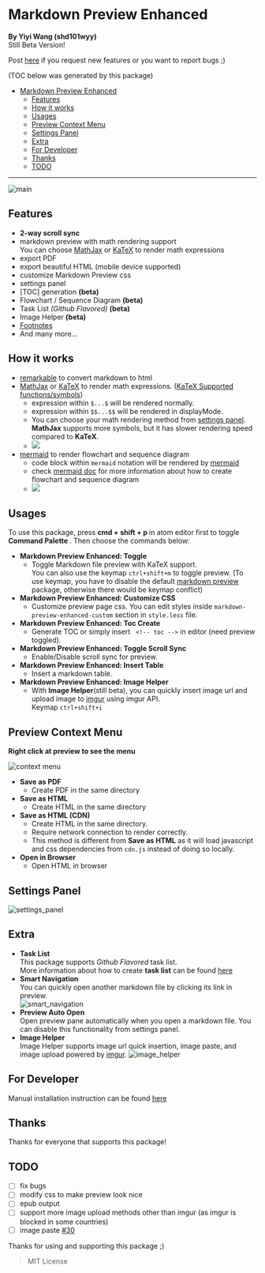 Markdown Preview Enhanced
===
**By Yiyi Wang (shd101wyy)**   
Still Beta Version!  

Post [here](https://github.com/shd101wyy/markdown-preview-enhanced/issues) if you request new features or you want to report bugs ;)

(TOC below was generated by this package)
<!-- toc -->

- [Markdown Preview Enhanced](#markdown-preview-enhanced)
	- [Features](#features)
	- [How it works](#how-it-works)
	- [Usages](#usages)
	- [Preview Context Menu](#preview-context-menu)
	- [Settings Panel](#settings-panel)
	- [Extra](#extra)
	- [For Developer](#for-developer)
	- [Thanks](#thanks)
	- [TODO](#todo)

<!-- tocstop -->
---

![main](https://cloud.githubusercontent.com/assets/1908863/15383014/14ad19d0-1dc2-11e6-9385-acd90f53a831.gif)

## Features
- **2-way scroll sync**  
- markdown preview with math rendering support   
You can choose [MathJax](https://github.com/mathjax/MathJax) or [KaTeX](https://github.com/Khan/KaTeX) to render math expressions  
- export PDF    
- export beautiful HTML (mobile device supported)  
- customize Markdown Preview css  
- settings panel  
- [TOC] generation **(beta)**  
- Flowchart / Sequence Diagram **(beta)**  
- Task List *(Github Flavored)* **(beta)**  
- Image Helper **(beta)**
- [Footnotes](https://github.com/shd101wyy/markdown-preview-enhanced/issues/35)  
- And many more...

## How it works
- [remarkable](https://github.com/jonschlinkert/remarkable) to convert markdown to html
- [MathJax](https://github.com/mathjax/MathJax) or [KaTeX](https://github.com/Khan/KaTeX) to render math expressions. ([KaTeX Supported functions/symbols](https://github.com/Khan/KaTeX/wiki/Function-Support-in-KaTeX))
  - expression within `$...$` will be rendered normally.  
  - expression within `$$...$$` will be rendered in displayMode.   
  - You can choose your math rendering method from [settings panel](#settings-panel).   
		**MathJax** supports more symbols, but it has slower rendering speed compared to **KaTeX**.
  - <img src="https://cloud.githubusercontent.com/assets/1908863/14398210/0e408954-fda8-11e5-9eb4-562d7c0ca431.gif">
- [mermaid](https://github.com/knsv/mermaid) to render flowchart and sequence diagram  
	- code block within `mermaid` notation will be rendered by [mermaid](https://github.com/knsv/mermaid)  
	- check [mermaid doc](http://knsv.github.io/mermaid/#flowcharts-basic-syntax) for more information about how to create flowchart and sequence diagram   
	- <img src="https://cloud.githubusercontent.com/assets/1908863/15132962/468c0dd0-1624-11e6-868c-cf3033ce3b5d.gif">

## Usages
To use this package, press <strong> cmd + shift + p </strong> in atom editor first to toggle <strong> Command Palette </strong>. Then choose the commands below:
- <strong>Markdown Preview Enhanced: Toggle</strong>
  - Toggle Markdown file preview with KaTeX support.   
	You can also use the keymap `ctrl+shift+m` to toggle preview. (To use keymap, you have to disable the default [markdown preview](https://atom.io/packages/markdown-preview) package, otherwise there would be keymap conflict)
- <strong>Markdown Preview Enhanced: Customize CSS</strong>
  - Customize preview page css. You can edit styles inside `markdown-preview-enhanced-custom` section in `style.less` file.
- <strong>Markdown Preview Enhanced: Toc Create </strong>
  - Generate TOC
	 or simply insert ` <!-- toc -->` in editor (need preview toggled).
- <strong>Markdown Preview Enhanced: Toggle Scroll Sync </strong>
  - Enable/Disable scroll sync for preview.
- <strong>Markdown Preview Enhanced: Insert Table </strong>
  - Insert a markdown table.    
- <strong>Markdown Preview Enhanced: Image Helper</strong>  
	- With **Image Helper**(still beta), you can quickly insert image url and upload image to [imgur](http://imgur.com/) using imgur API.   
	Keymap `ctrl+shift+i`

## Preview Context Menu
**Right click at preview to see the menu**

![context menu](https://cloud.githubusercontent.com/assets/1908863/14586062/18852988-0451-11e6-9cc0-578d54384926.gif)

- <strong> Save as PDF </strong>
  - Create PDF in the same directory
- <strong> Save as HTML </strong>
  - Create HTML in the same directory
- <strong> Save as HTML (CDN) </strong>  
	- Create HTML in the same directory.
	- Require network connection to render correctly.
	- This method is different from **Save as HTML** as it will load javascript and css dependencies from `cdn.js` instead of doing so locally.
- <strong> Open in Browser </strong>
  - Open HTML in browser

## Settings Panel  
![settings_panel](https://cloud.githubusercontent.com/assets/1908863/15383036/44f79cb4-1dc2-11e6-80b3-3b3bdd9ab7d3.gif)

## Extra
* **Task List**  
	This package supports *Github Flavored* task list.  
	More information about how to create **task list** can be found [here](https://github.com/blog/1375-task-lists-in-gfm-issues-pulls-comments)
* **Smart Navigation**    
	You can quickly open another markdown file by clicking its link in preview.  
	![smart_navigation](https://cloud.githubusercontent.com/assets/1908863/15382175/e5f0a66e-1db9-11e6-9581-3f3ee8dc45dd.gif)  
* **Preview Auto Open**  
	Open preview pane automatically when you open a markdown file. You can disable this functionality from settings panel.
* **Image Helper**  
	Image Helper supports image url quick insertion, image paste, and image upload powered by [imgur](http://imgur.com/).
	![image_helper](https://cloud.githubusercontent.com/assets/1908863/15414603/c40b6556-1e6e-11e6-956c-090b5996ec87.gif)

## For Developer
Manual installation instruction can be found [here](./DEVELOPER.md)

## Thanks
Thanks for everyone that supports this package!   


## TODO
- [ ] fix bugs
- [ ] modify css to make preview look nice
- [ ] epub output
- [ ] support more image upload methods other than imgur (as imgur is blocked in some countries)
- [ ] image paste [#30](https://github.com/shd101wyy/markdown-preview-enhanced/issues/30)

Thanks for using and supporting this package ;)

> MIT License
